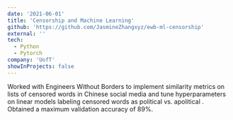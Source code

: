 ```yaml
---
date: '2021-06-01'
title: 'Censorship and Machine Learning'
github: 'https://github.com/JasmineZhangxyz/ewb-ml-censorship'
external: ''
tech:
  - Python
  - Pytorch
company: 'UofT'
showInProjects: false
---
```


Worked with Engineers Without Borders to implement similarity metrics on lists of censored words in Chinese social media and tune hyperparameters on linear models labeling censored words as political vs. apolitical . Obtained a maximum validation accuracy of 89%.
